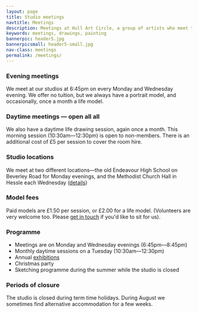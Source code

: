 ```yaml
---
layout: page
title: Studio meetings
navtitle: Meetings
description: Meetings at Hull Art Circle, a group of artists who meet twice weekly.
keywords: meetings, drawings, painting
bannerpic: header5.jpg
bannerpicsmall: header5-small.jpg
nav-class: meetings
permalink: /meetings/
---
```



### Evening meetings

We meet at our studios at 6:45pm on every Monday and Wednesday evening. We offer no tuition, but we always have a portrait model, and occasionally, once a month a life model.

### Daytime meetings — open all all

We also have a daytime life drawing session, again once a month. This morning session (10:30am—12:30pm) is open to non-members. There is an additional cost of £5 per session to cover the room hire.

### Studio locations

We meet at two different locations—the old Endeavour High School on Beverley Road for Monday evenings, and the Methodist Church Hall in Hessle each Wednesday ([details](/contact/))

### Model fees

Paid models are £1.50 per session, or £2.00 for a life model. (Volunteers are very welcome too. Please [get in touch](/contact/) if you'd like to sit for us).

### Programme

* Meetings are on Monday and Wednesday evenings (6:45pm—8:45pm)
* Monthly daytime sessions on a Tuesday (10:30am—12:30pm)
* Annual [exhibitions](/exhibitions/)
* Christmas party
* Sketching programme during the summer while the studio is closed

### Periods of closure

The studio is closed during term time holidays. During August we sometimes find alternative accommodation for a few weeks.